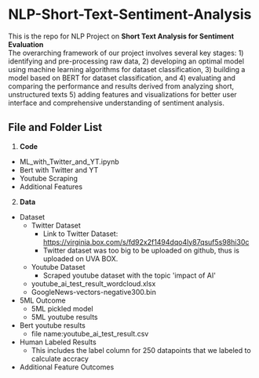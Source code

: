 # NLP-Short-Text-Sentiment-Analysis

This is the repo for NLP Project on **Short Text Analysis for Sentiment Evaluation**\
The overarching framework of our project involves several key stages: 1) identifying and pre-processing
raw data, 2) developing an optimal model using machine learning algorithms for dataset classification, 3)
building a model based on BERT for dataset classification, and 4) evaluating and comparing the performance
and results derived from analyzing short, unstructured texts 5) adding features and visualizations for better
user interface and comprehensive understanding of sentiment analysis.

## File and Folder List
1. **Code**
  - ML_with_Twitter_and_YT.ipynb
  - Bert with Twitter and YT
  - Youtube Scraping
  - Additional Features

2. **Data**
  - Dataset
    - Twitter Dataset
      - Link to Twitter Dataset: https://virginia.box.com/s/fd92x2f1494dqo4ly87qsuf5s98hi30c
      - Twitter dataset was too big to be uploaded on github, thus is uploaded on UVA BOX.
    - Youtube Dataset
      - Scraped youtube dataset with the topic 'impact of AI'
    - youtube_ai_test_result_wordcloud.xlsx
    - GoogleNews-vectors-negative300.bin
  - 5ML Outcome
    - 5ML pickled model
    - 5ML youtube results
  - Bert youtube results
    - file name:youtube_ai_test_result.csv
  - Human Labeled Results
    - This includes the label column for 250 datapoints that we labeled to calculate accracy
  - Additional Feature Outcomes
